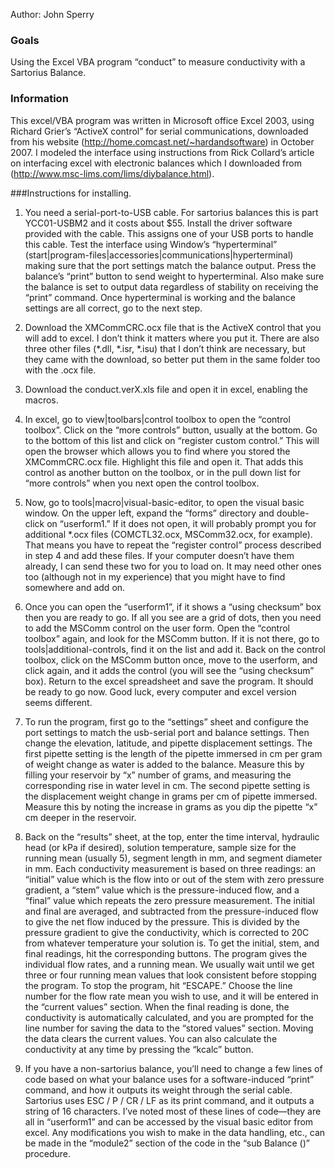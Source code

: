 Author: John Sperry

### Goals

Using the Excel VBA program “conduct” to measure conductivity with a
Sartorius Balance.

### Information

This excel/VBA program was written in Microsoft office Excel 2003, using
Richard Grier’s “ActiveX control” for serial communications, downloaded
from his website (<http://home.comcast.net/~hardandsoftware>) in October
2007. I modeled the interface using instructions from Rick Collard’s
article on interfacing excel with electronic balances which I downloaded
from (<http://www.msc-lims.com/lims/diybalance.html>).

###Instructions for installing.

1.  You need a serial-port-to-USB cable. For sartorius balances this is
    part YCC01-USBM2 and it costs about $55. Install the driver software
    provided with the cable. This assigns one of your USB ports to
    handle this cable. Test the interface using Window’s “hyperterminal”
    (start|program-files|accessories|communications|hyperterminal)
    making sure that the port settings match the balance output. Press
    the balance’s “print” button to send weight to hyperterminal. Also
    make sure the balance is set to output data regardless of stability
    on receiving the “print” command. Once hyperterminal is working and
    the balance settings are all correct, go to the next step.

2.  Download the XMCommCRC.ocx file that is the ActiveX control that you
    will add to excel. I don’t think it matters where you put it. There
    are also three other files (*.dll, *.isr, \*.isu) that I don’t think
    are necessary, but they came with the download, so better put them
    in the same folder too with the .ocx file.

3.  Download the conduct.verX.xls file and open it in excel, enabling
    the macros.

4.  In excel, go to view|toolbars|control toolbox to open the “control
    toolbox”. Click on the “more controls” button, usually at the
    bottom. Go to the bottom of this list and click on “register custom
    control.” This will open the browser which allows you to find where
    you stored the XMCommCRC.ocx file. Highlight this file and open it.
    That adds this control as another button on the toolbox, or in the
    pull down list for “more controls” when you next open the control
    toolbox.

5.  Now, go to tools|macro|visual-basic-editor, to open the visual basic
    window. On the upper left, expand the “forms” directory and
    double-click on “userform1.” If it does not open, it will probably
    prompt you for additional \*.ocx files (COMCTL32.ocx, MSComm32.ocx,
    for example). That means you have to repeat the “register control”
    process described in step 4 and add these files. If your computer
    doesn’t have them already, I can send these two for you to load on.
    It may need other ones too (although not in my experience) that you
    might have to find somewhere and add on.

6.  Once you can open the “userform1”, if it shows a “using checksum”
    box then you are ready to go. If all you see are a grid of dots,
    then you need to add the MSComm control on the user form. Open the
    “control toolbox” again, and look for the MSComm button. If it is
    not there, go to tools|additional-controls, find it on the list and
    add it. Back on the control toolbox, click on the MSComm button
    once, move to the userform, and click again, and it adds the control
    (you will see the “using checksum” box). Return to the excel
    spreadsheet and save the program. It should be ready to go now. Good
    luck, every computer and excel version seems different.

7.  To run the program, first go to the “settings” sheet and configure
    the port settings to match the usb-serial port and balance settings.
    Then change the elevation, latitude, and pipette displacement
    settings. The first pipette setting is the length of the pipette
    immersed in cm per gram of weight change as water is added to the
    balance. Measure this by filling your reservoir by “x” number of
    grams, and measuring the corresponding rise in water level in cm.
    The second pipette setting is the displacement weight change in
    grams per cm of pipette immersed. Measure this by noting the
    increase in grams as you dip the pipette “x” cm deeper in the
    reservoir.

8.  Back on the “results” sheet, at the top, enter the time interval,
    hydraulic head (or kPa if desired), solution temperature, sample
    size for the running mean (usually 5), segment length in mm, and
    segment diameter in mm. Each conductivity measurement is based on
    three readings: an “initial” value which is the flow into or out of
    the stem with zero pressure gradient, a “stem” value which is the
    pressure-induced flow, and a “final” value which repeats the zero
    pressure measurement. The initial and final are averaged, and
    subtracted from the pressure-induced flow to give the net flow
    induced by the pressure. This is divided by the pressure gradient to
    give the conductivity, which is corrected to 20C from whatever
    temperature your solution is. To get the initial, stem, and final
    readings, hit the corresponding buttons. The program gives the
    individual flow rates, and a running mean. We usually wait until we
    get three or four running mean values that look consistent before
    stopping the program. To stop the program, hit “ESCAPE.” Choose the
    line number for the flow rate mean you wish to use, and it will be
    entered in the “current values” section. When the final reading is
    done, the conductivity is automatically calculated, and you are
    prompted for the line number for saving the data to the “stored
    values” section. Moving the data clears the current values. You can
    also calculate the conductivity at any time by pressing the “kcalc”
    button.

9.  If you have a non-sartorius balance, you’ll need to change a few
    lines of code based on what your balance uses for a software-induced
    “print” command, and how it outputs its weight through the serial
    cable. Sartorius uses ESC / P / CR / LF as its print command, and it
    outputs a string of 16 characters. I’ve noted most of these lines of
    code—they are all in “userform1” and can be accessed by the visual
    basic editor from excel. Any modifications you wish to make in the
    data handling, etc., can be made in the “module2” section of the
    code in the “sub Balance ()” procedure.
